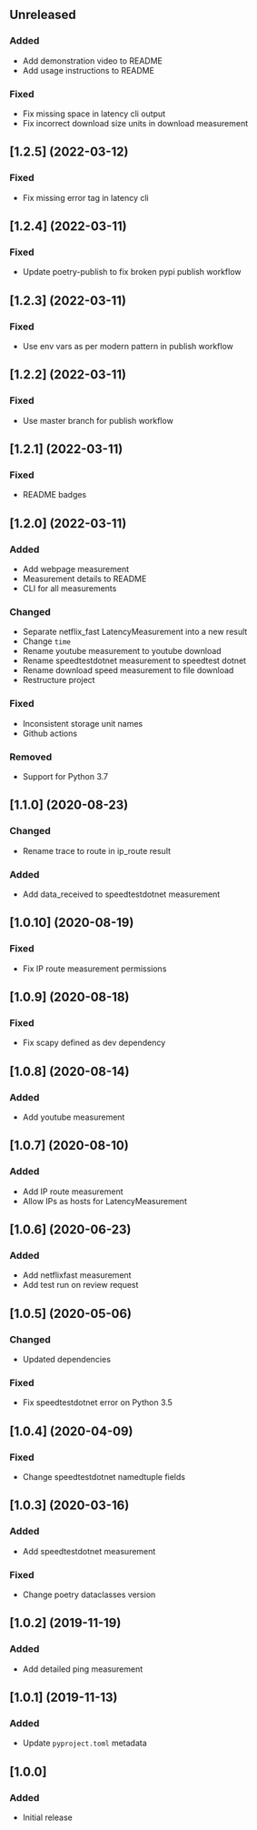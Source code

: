 ## Unreleased

### Added

- Add demonstration video to README
- Add usage instructions to README

### Fixed

- Fix missing space in latency cli output
- Fix incorrect download size units in download measurement

## [1.2.5] (2022-03-12)

### Fixed

- Fix missing error tag in latency cli

## [1.2.4] (2022-03-11)

### Fixed

- Update poetry-publish to fix broken pypi publish workflow

## [1.2.3] (2022-03-11)

### Fixed
- Use env vars as per modern pattern in publish workflow

## [1.2.2] (2022-03-11)

### Fixed
- Use master branch for publish workflow

## [1.2.1] (2022-03-11)

### Fixed
- README badges

## [1.2.0] (2022-03-11)

### Added
- Add webpage measurement
- Measurement details to README
- CLI for all measurements

### Changed
- Separate netflix_fast LatencyMeasurement into a new result
- Change `time`
- Rename youtube measurement to youtube download
- Rename speedtestdotnet measurement to speedtest dotnet
- Rename download speed measurement to file download
- Restructure project

### Fixed
- Inconsistent storage unit names
- Github actions

### Removed
- Support for Python 3.7

## [1.1.0] (2020-08-23)

### Changed
- Rename trace to route in ip_route result

### Added
- Add data_received to speedtestdotnet measurement

## [1.0.10] (2020-08-19)

### Fixed
- Fix IP route measurement permissions

## [1.0.9] (2020-08-18)

### Fixed
- Fix scapy defined as dev dependency

## [1.0.8] (2020-08-14)

### Added
- Add youtube measurement

## [1.0.7] (2020-08-10)

### Added
- Add IP route measurement
- Allow IPs as hosts for LatencyMeasurement

## [1.0.6] (2020-06-23)

### Added
- Add netflixfast measurement
- Add test run on review request

## [1.0.5] (2020-05-06)

### Changed
- Updated dependencies

### Fixed
- Fix speedtestdotnet error on Python 3.5

## [1.0.4] (2020-04-09)

### Fixed
- Change speedtestdotnet namedtuple fields

## [1.0.3] (2020-03-16)

### Added
- Add speedtestdotnet measurement
### Fixed
- Change poetry dataclasses version

## [1.0.2] (2019-11-19)

### Added
- Add detailed ping measurement

## [1.0.1] (2019-11-13)

### Added
- Update `pyproject.toml` metadata

## [1.0.0]

### Added
- Initial release
